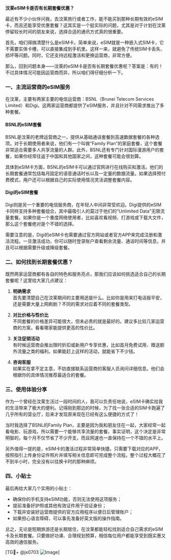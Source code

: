 **汶莱eSIM卡是否有长期套餐优惠？**

最近有不少小伙伴问我，去汶莱旅行或者工作，能不能买到那种长期有效的eSIM卡，而且还能享受优惠套餐？这其实是一个挺实际的问题，尤其是对于计划在汶莱停留较长时间的朋友来说，选择合适的通讯方式真的很重要。

首先，咱们得搞清楚什么是eSIM卡。简单来说，eSIM就是一种嵌入式SIM卡，它不需要实体卡槽，可以直接集成到手机里。这样一来，就避免了传统SIM卡丢失、损坏等问题。同时，它还支持远程激活和更换运营商，非常方便。

那么，回到问题本身——汶莱的eSIM卡是否有长期套餐优惠呢？答案是：有的！不过具体情况可能因运营商而异，所以咱们得仔细分析一下。

### 一、主流运营商的eSIM服务

在汶莱，主要有两家主要的电信运营商：BSNL（Brunei Telecom Services Limited）和Digi。这两家运营商都提供了eSIM服务，并且针对不同需求推出了多种套餐。

#### BSNL的eSIM套餐
BSNL是汶莱的老牌运营商之一，提供从基础通话套餐到高速数据套餐的各种选项。对于长期使用者来说，他们有一个叫做“Family Plan”的家庭套餐，这个套餐非常适合需要多人共享流量的人群。此外，BSNL还有专门针对国际漫游用户的套餐，如果你经常往返于中国和其他国家之间，这种套餐可能会很划算。

具体到eSIM卡方面，BSNL的eSIM卡可以通过官网进行在线购买和激活。他们的长期套餐通常包括每月固定的语音通话时长以及一定量的数据流量。如果选择预付费模式，用户还可以根据自己的实际使用情况灵活调整套餐内容。

#### Digi的eSIM套餐
Digi则是另一个重要的电信服务商，在年轻人中间非常受欢迎。Digi提供的eSIM卡同样支持多种套餐组合，其中最吸引人的莫过于他们的“Unlimited Data”无限流量套餐。如果你是一个重度网络使用者，比如喜欢看视频、打游戏或下载大文件，那么这个套餐绝对是个不错的选择。

需要注意的是，Digi的eSIM卡也需要通过官方网站或者官方APP来完成注册和激活流程。一旦激活成功，你可以随时登录账户查看剩余流量、通话时间等信息，并且可以根据需要升级或降级套餐。

### 二、如何找到长期套餐优惠？

既然两家运营商都有各自的特色和服务亮点，那我们应该如何挑选适合自己的长期套餐呢？这里给大家几点建议：

1. **明确需求**  
   首先要清楚自己在汶莱期间的主要用途是什么。比如你是用来打电话报平安，还是需要大量上网刷剧？不同的需求对应着不同的套餐类型。

2. **对比价格与性价比**  
   不同套餐的价格差异可能很大，但未必贵的就是最好的。建议多比较几家运营商的方案，看看哪家能提供更高的性价比。

3. **关注促销活动**  
   有时候运营商会推出限时折扣或新用户专享优惠，比如首月免费试用、赠送额外流量之类的福利。如果能赶上这样的活动，就能省下不少钱。

4. **咨询客服**  
   如果实在拿不定主意，不妨直接联系运营商的客服人员询问详细信息。他们会根据你的具体情况推荐最适合的套餐。

### 三、使用体验分享

作为一个曾经在汶莱生活过一段时间的人，我可以负责任地说，eSIM卡确实给我的生活带来了极大的便利。记得刚到那边的时候，为了找一张合适的SIM卡跑遍了几乎所有的营业厅，后来才发现原来现在已经有这么便捷的方式了！

当时我选择了BSNL的Family Plan，主要是因为我和朋友住在一起，大家经常一起看电影、玩游戏，所以需要一个能够共享流量的套餐。事实证明，这个决定是非常明智的，每个月不仅节省了不少开支，而且网速也一直保持在一个不错的水平上。

另外值得一提的是，eSIM卡的激活过程非常简单快捷。只需要下载对应的APP，按照指引上传身份证件照片并填写相关信息即可完成整个流程。整个过程大概花了不到半小时，完全没有以往换卡时的那种麻烦。

### 四、小贴士

最后再给大家几个实用的小贴士：
- 确保你的手机支持eSIM功能，否则无法使用这项服务；
- 提前准备好护照或其他有效证件用于验证身份；
- 下载并安装好运营商提供的官方应用程序以便日后管理账户；
- 如果担心语言障碍，可以事先准备好英文版的操作指南。

总之，无论是短期旅游还是长期居住，在汶莱都能轻松找到适合自己需求的eSIM卡及长期套餐。只要做好功课、合理规划预算，相信每位用户都能享受到既实惠又高效的通信服务。

[TG💪+ @jx0703 ![Image](https://github.com/user-attachments/assets/dbca1d08-cadb-493c-b0ec-ad6f7a83f270)]